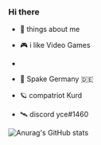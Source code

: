 ### Hi there 
- 🌠 things about me

- 🎮 i like Video Games
- 
- 🚀 Spake Germany 🇩🇪
- 🪐 compatriot Kurd
- 🛰️ discord yce#1460

<!--
**y069/y069** is a ✨ _special_ ✨ repository because its `README.md` (this file) appears on your GitHub profile.

Here are some ideas to get you started:

- 🔭 I’m currently working on ...
- 🌱 I’m currently learning ...
- 👯 I’m looking to collaborate on ...
- 🤔 I’m looking for help with ...
- 💬 Ask me about ...
- 📫 How to reach me: ...
- 😄 Pronouns: ...
- ⚡ Fun fact: ...
-->
![Anurag's GitHub stats](https://github-readme-stats.vercel.app/api?username=y069&show_icons=true&theme=radical)
